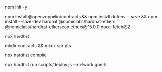 npm init -y

npm install @openzeppelin/contracts && npm install dotenv --save && npm install --save-dev hardhat @nomiclabs/hardhat-ethers @nomiclabs/hardhat-etherscan ethers@^5.0.0 node-fetch@2

npx hardhat

mkdir contracts && mkdir scripts

npx hardhat compile

npx hardhat run scripts/deploy.js --network goerli 